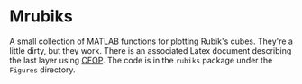 # Mrubiks

A small collection of MATLAB functions for plotting Rubik's cubes. 
They're a little dirty, but they work. 
There is an associated Latex document describing the last layer using [CFOP](https://www.speedsolving.com/wiki/index.php/CFOP). 
The code is in the `rubiks` package under the `Figures` directory. 


